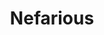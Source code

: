 ---
abv: 6.4%
alt:
availability: Keg
bitterness: Moderate
description: A dark Saison that spent months on "second use blueberries" in an oak barrel with a  mixed culture of yeast and bacteria. The flavors meld wonderfully to make a nice tart beer with a touch of fruit.
gravity: '1.070'
hops: 
ibu: 4
img: nefarious.jpg
layout: beer
malt: 
modal-id: nefarious
on-tap: yup
sourness: None
style: Dark Barrel Aged Saison
title: Nefarious
---